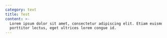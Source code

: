 ```yaml
---
category: text
title: Test
content: >-
  Lorem ipsum dolor sit amet, consectetur adipiscing elit. Etiam euismod
  porttitor lectus, eget ultrices lorem congue id.
---
```

